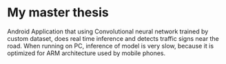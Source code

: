 # My master thesis
Android Application that using Convolutional neural network trained by custom dataset, does real time inference and detects traffic signs near the road.
When running on PC, inference of model is very slow, because it is optimized for ARM architecture used by mobile phones.
